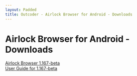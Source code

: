 ```yaml
---
layout: Padded
title: Outcoder - Airlock Browser for Android - Downloads
---
```


# Airlock Browser for Android - Downloads

[Airlock Browser 1.167-beta](1.167-beta/com.outcoder.ibrowser.apk)  
[User Guide for 1.167-beta](../UserGuides/V1/AirlockBrowserUserGuide.html)